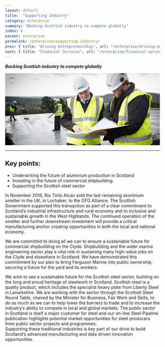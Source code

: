 ```yaml
---
layout: default
title:  "Supporting Industry"
category: enterprise
summary: "Backing Scottish industry to compete globally"
index: 6
parent: enterprise
permalink: /enterprise/supporting-industry/
prev: { title: "Driving Entrepreneurship", url: "/enterprise/driving-entrepreneurship/" }
next: { title: "Financial Services", url: "/enterprise/financial-services/" }
---
```

***Backing Scottish industry to compete globally***

![A photograph of two staff members in high-visibility jackets and hard hats on site at Mackenzie Construction](/assets/images/pageimages/Enterprise.11.jpg)

---

## Key points:

- Underwriting the future of aluminium production in Scotland  
- Investing in the future of commercial shipbuilding
- Supporting the Scottish steel sector

In November 2016, Rio Tinto Alcan sold the last remaining aluminium smelter in the UK, in Lochaber, to the GFG Alliance. The Scottish Government supported this transaction as part of a clear commitment to Scotland’s industrial infrastructure and rural economy and to inclusive and sustainable growth in the West Highlands. The continued operation of the smelter and further downstream investment will provide a critical manufacturing anchor creating opportunities in both the local and national economy.  

We are committed to doing all we can to ensure a sustainable future for commercial shipbuilding on the Clyde.  Shipbuilding and the wider marine engineering sector play a vital role in sustaining many high-value jobs on the Clyde and elsewhere in Scotland.  We have demonstrated this commitment by our plan to bring Ferguson Marine into public ownership, securing a future for the yard and its workers.  

We wish to see a sustainable future for the Scottish steel sector, building on the long and proud heritage of steelwork in Scotland. Scottish steel is a quality product, which includes the specialist heavy plate from Liberty Steel in Lanarkshire. We are working with the sector through the Scottish Steel Round Table, chaired by the Minister for Business, Fair Work and Skills, to do as much as we can to help lower the barriers to trade and to increase the industry’s ability to compete in local and global markets. The public sector in Scotland is itself a major customer for steel and our on-line Steel Pipeline publication highlights potential market opportunities for steel producers from public sector projects and programmes.  
Supporting these traditional industries is key part of our drive to build Scotland’s advanced manufacturing and data driven innovation opportunities.  
